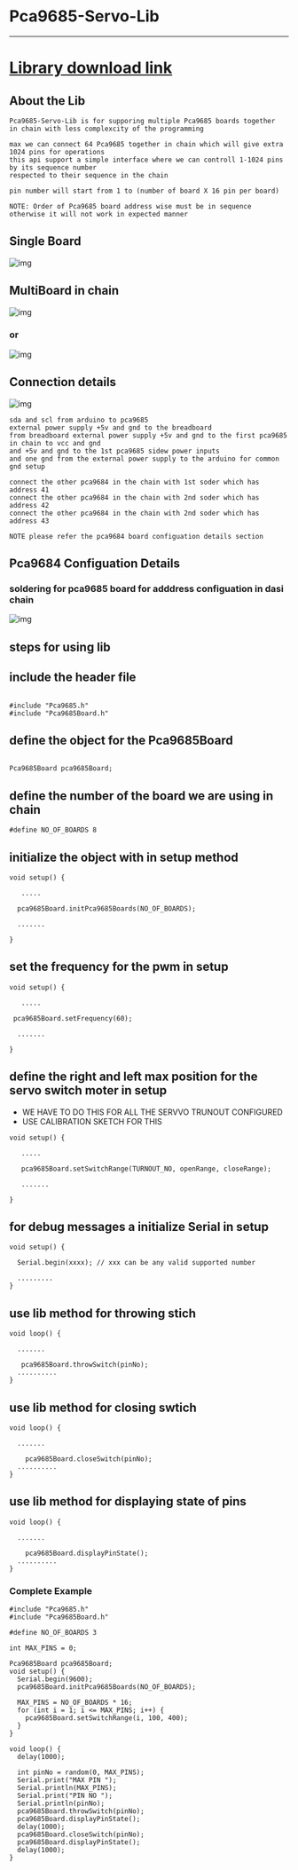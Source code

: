# Pca9685-Servo-Lib

---

# <a href="https://github.com/adarshkumarsingh83/Pca9685-Servo-Lib/archive/main.zip"> Library download link </a>

## About the Lib
```
Pca9685-Servo-Lib is for supporing multiple Pca9685 boards together 
in chain with less complexcity of the programming 

max we can connect 64 Pca9685 together in chain which will give extra 1024 pins for operations 
this api support a simple interface where we can controll 1-1024 pins by its sequence number 
respected to their sequence in the chain 

pin number will start from 1 to (number of board X 16 pin per board)

NOTE: Order of Pca9685 board address wise must be in sequence otherwise it will not work in expected manner 
```


## Single Board 
![img](/image/connection-details.png)

## MultiBoard in chain 

![img](/image/multiBoard_dasichain.jpg)

### or 

![img](/image/multi_pca9685-servo.png)


## Connection details
![img](/image/connection-dettails.JPG)
```
sda and scl from arduino to pca9685 
external power supply +5v and gnd to the breadboard 
from breadboard external power supply +5v and gnd to the first pca9685  in chain to vcc and gnd 
and +5v and gnd to the 1st pca9685 sidew power inputs 
and one gnd from the external power supply to the arduino for common gnd setup 

connect the other pca9684 in the chain with 1st soder which has address 41 
connect the other pca9684 in the chain with 2nd soder which has address 42 
connect the other pca9684 in the chain with 2nd soder which has address 43 

NOTE please refer the pca9684 board configuation details section
```

## Pca9684 Configuation Details 
### soldering for pca9685 board for adddress configuation in dasi chain
![img](/image/pca9685-soldering-address-chart.png)


## steps for using lib

## include the header file
```

#include "Pca9685.h"
#include "Pca9685Board.h"

```

## define the object for the Pca9685Board
```

Pca9685Board pca9685Board;

```

## define the number of the board we are using in chain
```
#define NO_OF_BOARDS 8
```

## initialize the object with in setup method
```
void setup() {
  
   .....

  pca9685Board.initPca9685Boards(NO_OF_BOARDS);

  .......

}
```

## set the frequency for the pwm in setup 

```
void setup() {
  
   .....

 pca9685Board.setFrequency(60);

  .......

}
```

## define the right and left max position for the servo switch moter in setup
* WE HAVE TO DO THIS FOR ALL THE  SERVVO TRUNOUT CONFIGURED 
* USE CALIBRATION SKETCH FOR THIS 
```
void setup() {
  
   .....

   pca9685Board.setSwitchRange(TURNOUT_NO, openRange, closeRange);

   .......

}

```

## for debug messages a initialize Serial in setup
```
void setup() {
  
  Serial.begin(xxxx); // xxx can be any valid supported number 

  .........
}

```


## use lib method for throwing stich 
```
void loop() {
  
  .......

   pca9685Board.throwSwitch(pinNo);
  ..........
}
```

## use lib method for closing swtich 
```
void loop() {
  
  .......

	pca9685Board.closeSwitch(pinNo);
  ..........
}
```

## use lib method for displaying state of pins 
```
void loop() {
  
  .......

	pca9685Board.displayPinState();
  ..........
}
```


### Complete Example
```
#include "Pca9685.h"
#include "Pca9685Board.h"

#define NO_OF_BOARDS 3

int MAX_PINS = 0;

Pca9685Board pca9685Board;
void setup() {
  Serial.begin(9600);
  pca9685Board.initPca9685Boards(NO_OF_BOARDS);

  MAX_PINS = NO_OF_BOARDS * 16;
  for (int i = 1; i <= MAX_PINS; i++) {
    pca9685Board.setSwitchRange(i, 100, 400);
  }
}

void loop() {
  delay(1000);

  int pinNo = random(0, MAX_PINS);
  Serial.print("MAX PIN ");
  Serial.println(MAX_PINS);
  Serial.print("PIN NO ");
  Serial.println(pinNo);
  pca9685Board.throwSwitch(pinNo);
  pca9685Board.displayPinState();
  delay(1000);
  pca9685Board.closeSwitch(pinNo);
  pca9685Board.displayPinState();
  delay(1000);
}

```
